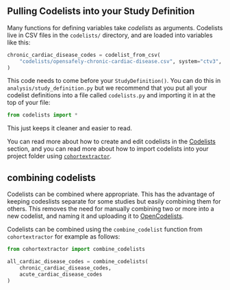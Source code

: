 


## Pulling Codelists into your Study Definition

Many functions for defining variables take *codelists* as arguments. 
Codelists live in CSV files in the `codelists/` directory, and are loaded into variables like this:

```py
chronic_cardiac_disease_codes = codelist_from_csv(
    "codelists/opensafely-chronic-cardiac-disease.csv", system="ctv3", column="CTV3ID"
)
```

This code needs to come before your `StudyDefinition()`. 
You can do this in `analysis/study_definition.py` but we recommend that you put all your codelist definitions into a file called `codelists.py` and importing it in at the top of your file:

```py 
from codelists import *
```

This just keeps it cleaner and easier to read. 

You can read more about how to create and edit codelists in the [Codelists](codelist-intro.md) section, and you can read more about how to import codelists into your project folder using [`cohortextractor`](actions-cohortextractor.md#update_codelists).

## combining codelists

Codelists can be combined where appropriate. 
This has the advantage of keeping codeslists separate for some studies but easily combining them for others. 
This removes the need for manually combining two or more into a new codelist, and naming it and uploading it to [OpenCodelists](https://www.opencodelists.org).

Codelists can be combined using the `combine_codelist` function from `cohortextractor` for example as follows:

```py
from cohortextractor import combine_codelists

all_cardiac_disease_codes = combine_codelists(
    chronic_cardiac_disease_codes, 
    acute_cardiac_disease_codes
)
```
